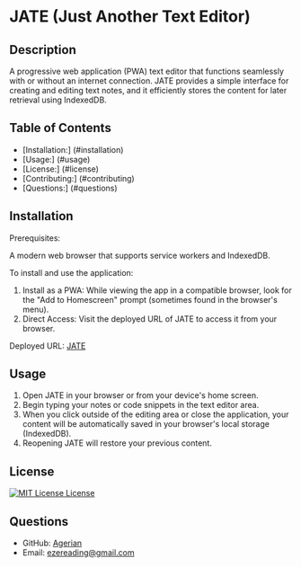 # JATE (Just Another Text Editor)

## Description

A progressive web application (PWA) text editor that functions seamlessly with or without an internet connection. JATE provides a simple interface for creating and editing text notes, and it efficiently stores the content for later retrieval using IndexedDB.

## Table of Contents
- [Installation:] (#installation)
- [Usage:] (#usage)
- [License:] (#license)
- [Contributing:] (#contributing)
- [Questions:] (#questions)


## Installation

Prerequisites:

A modern web browser that supports service workers and IndexedDB.

To install and use the application:

1. Install as a PWA: While viewing the app in a compatible browser, look for the "Add to Homescreen" prompt (sometimes found in the browser's menu).
2. Direct Access: Visit the deployed URL of JATE to access it from your browser.

Deployed URL: [JATE](https://pwa-jate-hhtb.onrender.com)

## Usage
1. Open JATE in your browser or from your device's home screen.
2. Begin typing your notes or code snippets in the text editor area.
3. When you click outside of the editing area or close the application, your content will be automatically saved in your browser's local storage (IndexedDB).
4. Reopening JATE will restore your previous content.

## License
[![MIT License License](https://img.shields.io/badge/license-MIT%20License-green)](https://opensource.org/licenses/MIT%20License)

## Questions
- GitHub: [Agerian](https://github.com/Agerian)
- Email: ezereading@gmail.com    
